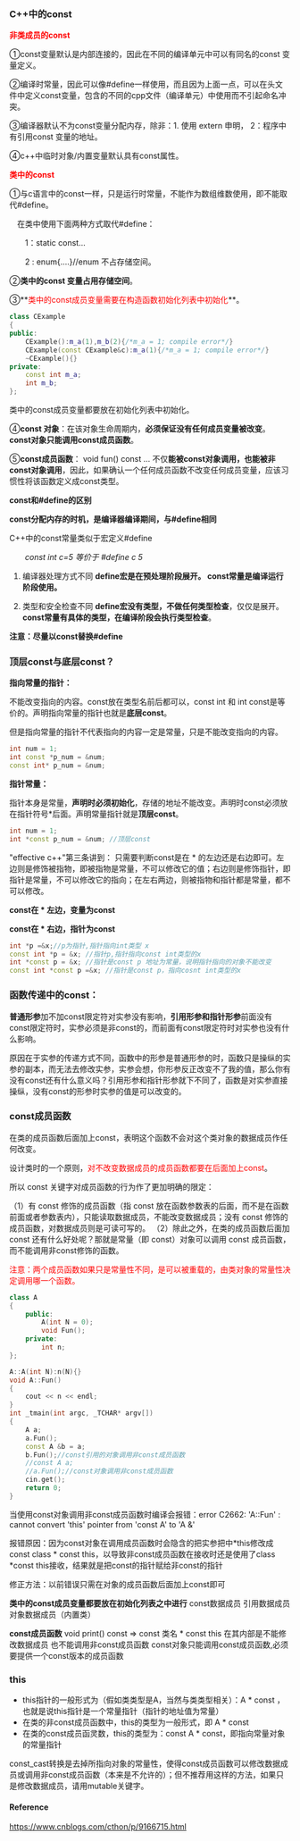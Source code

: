 ### C++中的const

**<font color='red'>非类成员的const</font>**

①const变量默认是内部连接的，因此在不同的编译单元中可以有同名的const 变量定义。

②编译时常量，因此可以像#define一样使用，而且因为上面一点，可以在头文件中定义const变量，包含的不同的cpp文件（编译单元）中使用而不引起命名冲突。

③编译器默认不为const变量分配内存，除非：1. 使用 extern 申明， 2：程序中有引用const 变量的地址。 

④c++中临时对象/内置变量默认具有const属性。

**<font color='red'>类中的const</font>**

①与c语言中的const一样，只是运行时常量，不能作为数组维数使用，即不能取代#define。

　在类中使用下面两种方式取代#define：

　　1：static const... 

　　2 : enum{....}//enum 不占存储空间。

②**类中的const 变量占用存储空间**。

③**<font color='red'>类中的const成员变量需要在构造函数初始化列表中初始化</font>**。

```c++
class CExample
{
public:
	CExample():m_a(1),m_b(2){/*m_a = 1; compile error*/}
	CExample(const CExample&c):m_a(1){/*m_a = 1; compile error*/}
	~CExample(){}
private:
	const int m_a;
	int m_b;
};
```

类中的const成员变量都要放在初始化列表中初始化。

④**const 对象**：在该对象生命周期内，**必须保证没有任何成员变量被改变**。**const对象只能调用const成员函数**。

⑤**const成员函数**： void fun() const ... 不仅**能被const对象调用，也能被非const对象调用**，因此，如果确认一个任何成员函数不改变任何成员变量，应该习惯性将该函数定义成const类型。



**const和#define的区别**

 **const分配内存的时机，是编译器编译期间，与#define相同** 

 C++中的const常量类似于宏定义#define

　　*const int c=5  等价于 #define c 5*

1) 编译器处理方式不同 **define宏是在预处理阶段展开。 const常量是编译运行阶段使用。**

2) 类型和安全检查不同 **define宏没有类型，不做任何类型检查**，仅仅是展开。 **const常量有具体的类型，在编译阶段会执行类型检查**。

**注意：尽量以const替换#define**



### **顶层const与底层const？**

**指向常量的指针：**

不能改变指向的内容。const放在类型名前后都可以，const int 和 int const是等价的。声明指向常量的指针也就是**底层const**。

但是指向常量的指针不代表指向的内容一定是常量，只是不能改变指向的内容。

```c++
int num = 1;
int const *p_num = &num;
const int* p_num = &num;
```

**指针常量：**

指针本身是常量，**声明时必须初始化**，存储的地址不能改变。声明时const必须放在指针符号*后面。声明常量指针就是**顶层const**。

```c++
int num = 1;
int *const p_num = &num; //顶层const
```

"effective c++"第三条讲到： 只需要判断const是在 * 的左边还是右边即可。左边则是修饰被指物，即被指物是常量，不可以修改它的值；右边则是修饰指针，即指针是常量，不可以修改它的指向；在左右两边，则被指物和指针都是常量，都不可以修改。

**const在 * 左边，变量为const**

**const在 * 右边，指针为const**

```c++
int *p =&x;//p为指针,指针指向int类型 x     
const int *p = &x; //指针p,指针指向const int类型的x       
int *const p = &x; //指针是const p 地址为常量，说明指针指向的对象不能改变      
const int *const p =&x; //指针是const p，指向cosnt int类型的x
```



### **函数传递中的const：**

**普通形参**加不加const限定符对实参没有影响，**引用形参和指针形参**前面没有const限定符时，实参必须是非const的，而前面有const限定符时对实参也没有什么影响。

原因在于实参的传递方式不同，函数中的形参是普通形参的时，函数只是操纵的实参的副本，而无法去修改实参，实参会想，你形参反正改变不了我的值，那么你有没有const还有什么意义吗？引用形参和指针形参就下不同了，函数是对实参直接操纵，没有const的形参时实参的值是可以改变的。



### **const成员函数**

在类的成员函数后面加上const，表明这个函数不会对这个类对象的数据成员作任何改变。

设计类时的一个原则，<font color='red'>对不改变数据成员的成员函数都要在后面加上const</font>。

所以 const 关键字对成员函数的行为作了更加明确的限定：

（1）有 const 修饰的成员函数（指 const 放在函数参数表的后面，而不是在函数前面或者参数表内），只能读取数据成员，不能改变数据成员；没有 const 修饰的成员函数，对数据成员则是可读可写的。
（2）除此之外，在类的成员函数后面加 const 还有什么好处呢？那就是常量（即 const）对象可以调用 const 成员函数，而不能调用非const修饰的函数。

<font color='red'>注意：</font><font color='red'>两个成员函数如果只是常量性不同，是可以被重载的，由类对象的常量性决定调用哪一个函数。</font>

```c++
class A
{
    public:
        A(int N = 0);
        void Fun();
    private:
        int n;
};

A::A(int N):n(N){}
void A::Fun()
{
    cout << n << endl;
}
int _tmain(int argc, _TCHAR* argv[])
{
    A a;
    a.Fun();
    const A &b = a;
    b.Fun();//const引用的对象调用非const成员函数
    //const A a;
    //a.Fun();//const对象调用非const成员函数
    cin.get();
    return 0;
}
```

当使用const对象调用非const成员函数时编译会报错：error C2662: 'A::Fun' : cannot convert 'this' pointer from 'const A' to 'A &'

报错原因：因为const对象在调用成员函数时会隐含的把实参把中*this修改成const class * const this，以导致非const成员函数在接收时还是使用了class *const this接收，结果就是把const的指针赋给非const的指针

修正方法：以前错误只需在对象的成员函数后面加上const即可



**类中的const成员变量都要放在初始化列表之中进行**
const数据成员
引用数据成员
对象数据成员（内置类）

**const成员函数**
void print() const => const 类名 * const this
在其内部是不能修改数据成员
也不能调用非const成员函数
const对象只能调用const成员函数,必须要提供一个const版本的成员函数



### this

- this指针的一般形式为（假如类类型是A，当然与类类型相关）：A * const ，也就是说this指针是一个常量指针（指针的地址值为常量）
- 在类的非const成员函数中，this的类型为一般形式，即 A * const
- 在类的const成员函灵数，this的类型为：const A * const，即指向常量对象的常量指针

const_cast转换是去掉所指向对象的常量性，使得const成员函数可以修改数据成员或调用非const成员函数（本来是不允许的）；但不推荐用这样的方法，如果只是修改数据成员，请用mutable关键字。



#### Reference

https://www.cnblogs.com/cthon/p/9166715.html

